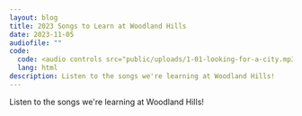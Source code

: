 ```yaml
---
layout: blog
title: 2023 Songs to Learn at Woodland Hills
date: 2023-11-05
audiofile: ""
code:
  code: <audio controls src="public/uploads/1-01-looking-for-a-city.mp3"></audio>
  lang: html
description: Listen to the songs we're learning at Woodland Hills!
---
```


Listen to the songs we're learning at Woodland Hills!
